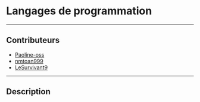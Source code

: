 # Langages de programmation
***

## Contributeurs
- [Paoline-oss](https://github.com/Paoline-oss)
- [nmtoan999](https://github.com/nmtoan999)
- [LeSurvivant9](https://github.com/LeSurvivant9)
***

## Description